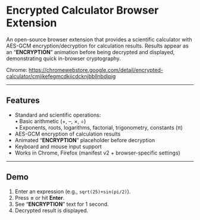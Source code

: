 # Encrypted Calculator Browser Extension

An open-source browser extension that provides a scientific calculator with AES-GCM encryption/decryption for calculation results. Results appear as an “**ENCRYPTION**” animation before being decrypted and displayed, demonstrating quick in-browser cryptography.

Chrome: https://chromewebstore.google.com/detail/encrypted-calculator/cmjikefegmcdkiicdcknjbbllnbdjpig

---

## Features

- Standard and scientific operations:  
  • Basic arithmetic (+, –, ×, ÷)  
  • Exponents, roots, logarithms, factorial, trigonometry, constants (π)  
- AES-GCM encryption of calculation results  
- Animated “**ENCRYPTION**” placeholder before decryption  
- Keyboard and mouse input support  
- Works in Chrome, Firefox (manifest v2 + browser-specific settings)  

---

## Demo

1. Enter an expression (e.g., `sqrt(25)+sin(pi/2)`).  
2. Press **=** or hit **Enter**.  
3. See “**ENCRYPTION**” text for 1 second.  
4. Decrypted result is displayed.

